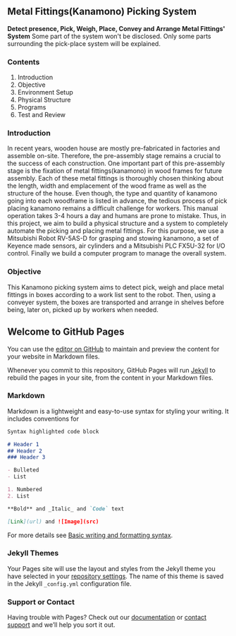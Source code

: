 ## Metal Fittings(Kanamono) Picking System

**Detect presence, Pick, Weigh, Place, Convey and Arrange Metal Fittings' System**
Some part of the system won't be disclosed. Only some parts surrounding the pick-place system will be explained.

### Contents

1. Introduction 
2. Objective
3. Environment Setup
4. Physical Structure
5. Programs
6. Test and Review

### Introduction

  In recent years, wooden house are mostly pre-fabricated in factories and assemble on-site.
Therefore, the pre-assembly stage remains a crucial to the success of each construction. One important part of this pre-assembly stage is the fixation of metal fittings(kanamono) in wood frames for future assembly. Each of these metal fittings is thoroughly chosen thinking about the length, width and emplacement of the wood frame as well as the structure of the house. Even though, the type and quantity of kanamono going into each woodframe is listed in advance, the tedious process of pick placing kanamono remains a difficult challenge for workers. This manual operation takes 3-4 hours a day and humans are prone to mistake. 
  Thus, in this project, we aim to build a physical structure and a system to completely automate the picking and placing metal fittings. For this purpose, we use a Mitsubishi Robot RV-5AS-D for grasping and stowing kanamono, a set of Keyence made sensors, air cylinders and a Mitsubishi PLC FX5U-32 for I/O control. Finally we build a computer program to manage the overall system.


### Objective

This Kanamono picking system aims to detect pick, weigh and place metal fittings in boxes according to a work list sent to the robot. Then, using a conveyer system, the boxes are transported and arrange in shelves before being, later on, picked up by workers when needed. <br>


## Welcome to GitHub Pages

You can use the [editor on GitHub](https://github.com/Kzoz/picking-robot/edit/main/docs/index.md) to maintain and preview the content for your website in Markdown files.

Whenever you commit to this repository, GitHub Pages will run [Jekyll](https://jekyllrb.com/) to rebuild the pages in your site, from the content in your Markdown files.

### Markdown

Markdown is a lightweight and easy-to-use syntax for styling your writing. It includes conventions for

```markdown
Syntax highlighted code block

# Header 1
## Header 2
### Header 3

- Bulleted
- List

1. Numbered
2. List

**Bold** and _Italic_ and `Code` text

[Link](url) and ![Image](src)
```

For more details see [Basic writing and formatting syntax](https://docs.github.com/en/github/writing-on-github/getting-started-with-writing-and-formatting-on-github/basic-writing-and-formatting-syntax).

### Jekyll Themes

Your Pages site will use the layout and styles from the Jekyll theme you have selected in your [repository settings](https://github.com/Kzoz/picking-robot/settings/pages). The name of this theme is saved in the Jekyll `_config.yml` configuration file.

### Support or Contact

Having trouble with Pages? Check out our [documentation](https://docs.github.com/categories/github-pages-basics/) or [contact support](https://support.github.com/contact) and we’ll help you sort it out.
